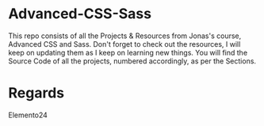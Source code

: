 # Advanced-CSS-Sass
This repo consists of all the Projects &amp; Resources from Jonas's course, Advanced CSS and Sass.
Don't forget to check out the resources, I will keep on updating them as I keep on learning new things.
You will find the Source Code of all the projects, numbered accordingly, as per the Sections.

# Regards
Elemento24

